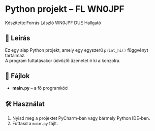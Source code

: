 # Python projekt – FL WN0JPF

Készítette:Forrás László WN0JPF DUE Hallgató  

## 🚀 Leírás
Ez egy alap Python projekt, amely egy egyszerű `print_hi()` függvényt tartalmaz.  
A program futtatásakor üdvözlő üzenetet ír ki a konzolra.

## 📂 Fájlok
- **main.py** – a fő programkód

## 🛠 Használat
1. Nyisd meg a projektet PyCharm-ban vagy bármely Python IDE-ben.  
2. Futtasd a `main.py` fájlt.  


